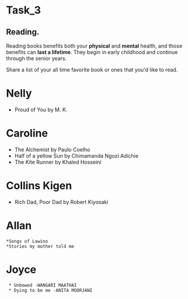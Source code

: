 # Task_3

## Reading.

Reading books benefits both your **physical** and **mental** health, and those benefits can **last a lifetime**. They begin in early childhood and continue through the senior years. 


Share a list of your all time favorite book or ones that you'd like to read.

# Nelly
  * Proud of You by M. K.

# Caroline
  * The Alchemist by Paulo Coelho
  * Half of a yellow Sun by Chimamanda Ngozi Adichie
  * The Kite Runner by Khaled Hosseini 
# Collins Kigen
  * Rich Dad, Poor Dad by Robert Kiyosaki
   


# Allan  

    *Songs of Lawino
    *Stories my mother told me
    
 # Joyce
     * Unbowed -WANGARI MAATHAI
     * Dying to be me -ANITA MOORJANI


